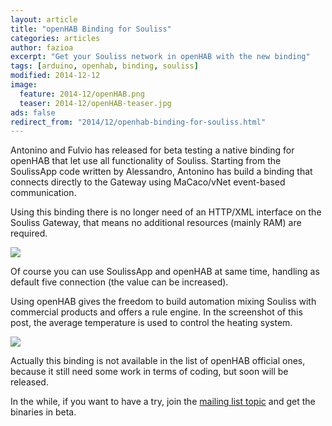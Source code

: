 ```yaml
---
layout: article
title: "openHAB Binding for Souliss"
categories: articles
author: fazioa
excerpt: "Get your Souliss network in openHAB with the new binding"
tags: [arduino, openhab, binding, souliss]
modified: 2014-12-12
image:
  feature: 2014-12/openHAB.png
  teaser: 2014-12/openHAB-teaser.jpg
ads: false  
redirect_from: "2014/12/openhab-binding-for-souliss.html"
---
```


Antonino and Fulvio has released for beta testing a native binding for openHAB that let use all functionality of Souliss.
Starting from the SoulissApp code written by Alessandro, Antonino has build a binding that connects directly to the Gateway using MaCaco/vNet event-based communication. 

Using this binding there is no longer need of an HTTP/XML interface on the Souliss Gateway, that means no additional resources (mainly RAM) are required.

![](https://github.com/souliss/souliss.github.io/blob/master/images/2014-12/openhab1.png?raw=true)

Of course you can use SoulissApp and openHAB at same time, handling as default five connection (the value can be increased).

Using openHAB gives the freedom to build automation mixing Souliss with commercial products and offers a rule engine. In the screenshot of this post, the average temperature is used to control the heating system.

![](https://github.com/souliss/souliss.github.io/blob/master/images/2014-12/openhab2.png?raw=true)

Actually this binding is not available in the list of openHAB official ones, because it still need some work in terms of coding, but soon will be released.

In the while, if you want to have a try, join the [mailing list topic](https://groups.google.com/forum/?fromgroups=#!topic/souliss/eU6XF8Ebwc4) and get the binaries in beta.